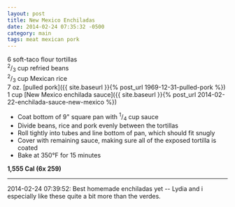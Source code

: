 ```yaml
---
layout: post
title: New Mexico Enchiladas
date: 2014-02-24 07:35:32 -0500
category: main
tags: meat mexican pork
---
```

6 soft-taco flour tortillas  
<sup>2</sup>/<sub>3</sub> cup refried beans  
<sup>2</sup>/<sub>3</sub> cup Mexican rice  
7 oz. [pulled pork]({{ site.baseurl }}{% post_url 1969-12-31-pulled-pork %})
1 cup [New Mexico enchilada sauce]({{ site.baseurl }}{% post_url 2014-02-22-enchilada-sauce-new-mexico %})

 * Coat bottom of 9" square pan with <sup>1</sup>/<sub>4</sub> cup sauce
 * Divide beans, rice and pork evenly between the tortillas
 * Roll tightly into tubes and line bottom of pan, which should fit snugly
 * Cover with remaining sauce, making sure all of the exposed tortilla is coated
 * Bake at 350°F for 15 minutes

<strong>1,555 Cal (6x 259)</strong>
  
---

2014-02-24 07:39:52: Best homemade enchiladas yet -- Lydia and i especially like
these quite a bit more than the verdes.
